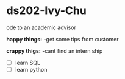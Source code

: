 # ds202-Ivy-Chu
ode to an academic advisor

**happy things:** 
-get some tips from customer

**crappy thigs:** 
-cant find an intern ship

- [ ] learn SQL
- [ ] learn python

